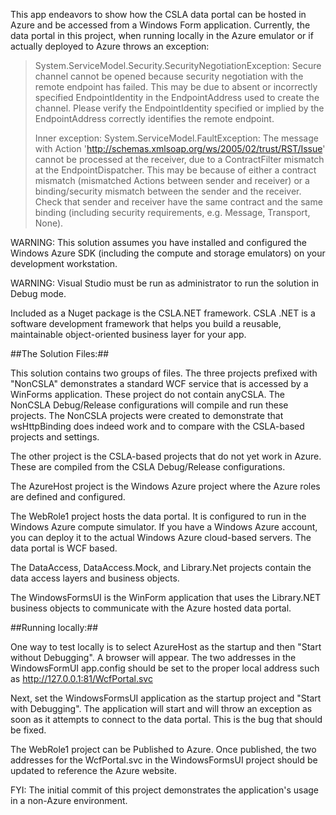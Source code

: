 This app endeavors to show how the CSLA data portal can
be hosted in Azure and be accessed from a Windows Form
application. Currently, the data portal in this project,
when running locally in the Azure emulator or if
actually deployed to Azure throws an exception:

>System.ServiceModel.Security.SecurityNegotiationException:
>Secure channel cannot be opened because security negotiation with the remote endpoint has failed. This may be due to absent or incorrectly specified EndpointIdentity in the EndpointAddress used to create the channel. Please verify the EndpointIdentity specified or implied by the EndpointAddress correctly identifies the remote endpoint. 
>
>Inner exception:
>System.ServiceModel.FaultException: The message with Action 'http://schemas.xmlsoap.org/ws/2005/02/trust/RST/Issue' cannot be processed at the receiver, due to a ContractFilter mismatch at the EndpointDispatcher. This may be because of either a contract mismatch (mismatched Actions between sender and receiver) or a binding/security mismatch between the sender and the receiver.  Check that sender and receiver have the same contract and the same binding (including security requirements, e.g. Message, Transport, None).

WARNING: This solution assumes you have installed and
configured the Windows Azure SDK (including the compute
and storage emulators) on your development workstation.

WARNING: Visual Studio must be run as administrator to
run the solution in Debug mode.

Included as a Nuget package is the CSLA.NET framework. 
CSLA .NET is a software development framework that helps 
you build a reusable, maintainable object-oriented 
business layer for your app.

##The Solution Files:##

This solution contains two groups of files. The three projects
prefixed with "NonCSLA" demonstrates a standard WCF service
that is accessed by a WinForms application. These project
do not contain anyCSLA. The NonCSLA Debug/Release configurations
will compile and run these projects.  The NonCSLA projects
were created to demonstrate that wsHttpBinding does indeed work
and to compare with the CSLA-based projects and settings.

The other project is the CSLA-based projects that do not
yet work in Azure. These are compiled from the CSLA Debug/Release
configurations.

The AzureHost project is the Windows Azure project where
the Azure roles are defined and configured.

The WebRole1 project hosts the data portal. It is configured
to run in the Windows Azure compute simulator. If you have
a Windows Azure account, you can deploy it to the actual
Windows Azure cloud-based servers. The data portal is WCF
based.

The DataAccess, DataAccess.Mock, and Library.Net projects
contain the data access layers and business objects.

The WindowsFormsUI is the WinForm application that uses
the Library.NET business objects to communicate with the
Azure hosted data portal.

##Running locally:##

One way to test locally is to select AzureHost as the
startup and then "Start without Debugging". A browser will
appear. The two addresses in the WindowsFormUI app.config 
should be set to the proper local address such as 
http://127.0.0.1:81/WcfPortal.svc

Next, set the WindowsFormsUI application as the startup 
project and "Start with Debugging". The application will 
start and will throw an exception as soon as it attempts
to connect to the data portal. This is the bug that should
be fixed.

The WebRole1 project can be Published to Azure. Once 
published, the two addresses for the WcfPortal.svc in the 
WindowsFormsUI project should be updated to reference the
Azure website.

FYI: The initial commit of this project demonstrates the 
application's usage in a non-Azure environment.
